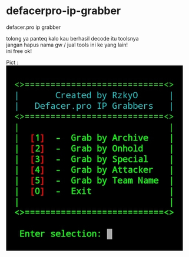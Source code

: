# defacerpro-ip-grabber

defacer.pro ip grabber

tolong ya panteq kalo kau berhasil decode itu toolsnya<br>
jangan hapus nama gw / jual tools ini ke yang lain!<br>
ini free ok!<br>

Pict :
<br>
<img src="https://raw.githubusercontent.com/Rzzky/defacerpro-ip-grabber/main/def.jpg">
